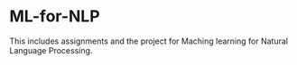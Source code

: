 # ML-for-NLP

This includes assignments and the project for Maching learning for Natural Language Processing.
